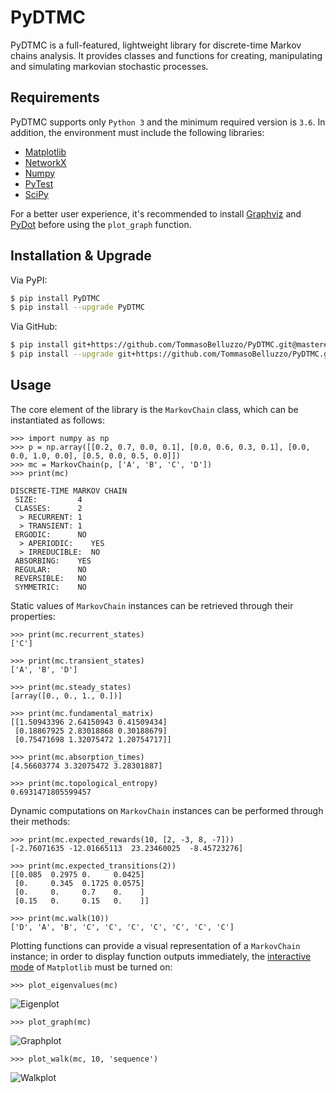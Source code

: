 # PyDTMC

PyDTMC is a full-featured, lightweight library for discrete-time Markov chains analysis. It provides classes and functions for creating, manipulating and simulating markovian stochastic processes.

## Requirements

PyDTMC supports only `Python 3` and the minimum required version is `3.6`. In addition, the environment must include the following libraries:

* [Matplotlib](https://matplotlib.org/)
* [NetworkX](https://networkx.github.io/)
* [Numpy](https://www.numpy.org/)
* [PyTest](https://pytest.org/)
* [SciPy](https://www.scipy.org/)

For a better user experience, it's recommended to install [Graphviz](https://www.graphviz.org/) and [PyDot](https://pypi.org/project/pydot/) before using the `plot_graph` function.

## Installation & Upgrade

Via PyPI:

```sh
$ pip install PyDTMC
$ pip install --upgrade PyDTMC
```

Via GitHub:

```sh
$ pip install git+https://github.com/TommasoBelluzzo/PyDTMC.git@master#egg=PyDTMC
$ pip install --upgrade git+https://github.com/TommasoBelluzzo/PyDTMC.git@master#egg=PyDTMC
```

## Usage

The core element of the library is the `MarkovChain` class, which can be instantiated as follows:

```console
>>> import numpy as np
>>> p = np.array([[0.2, 0.7, 0.0, 0.1], [0.0, 0.6, 0.3, 0.1], [0.0, 0.0, 1.0, 0.0], [0.5, 0.0, 0.5, 0.0]])
>>> mc = MarkovChain(p, ['A', 'B', 'C', 'D'])
>>> print(mc)

DISCRETE-TIME MARKOV CHAIN
 SIZE:         4
 CLASSES:      2
  > RECURRENT: 1
  > TRANSIENT: 1
 ERGODIC:      NO
  > APERIODIC:    YES
  > IRREDUCIBLE:  NO
 ABSORBING:    YES
 REGULAR:      NO
 REVERSIBLE:   NO
 SYMMETRIC:    NO
```

Static values of `MarkovChain` instances can be retrieved through their properties:

```console
>>> print(mc.recurrent_states)
['C']

>>> print(mc.transient_states)
['A', 'B', 'D']

>>> print(mc.steady_states)
[array([0., 0., 1., 0.])]

>>> print(mc.fundamental_matrix)
[[1.50943396 2.64150943 0.41509434]
 [0.18867925 2.83018868 0.30188679]
 [0.75471698 1.32075472 1.20754717]]

>>> print(mc.absorption_times)
[4.56603774 3.32075472 3.28301887]

>>> print(mc.topological_entropy)
0.6931471805599457
```

Dynamic computations on `MarkovChain` instances can be performed through their methods:

```console
>>> print(mc.expected_rewards(10, [2, -3, 8, -7]))
[-2.76071635 -12.01665113  23.23460025  -8.45723276]

>>> print(mc.expected_transitions(2))
[[0.085  0.2975 0.     0.0425]
 [0.     0.345  0.1725 0.0575]
 [0.     0.     0.7    0.    ]
 [0.15   0.     0.15   0.    ]]
 
>>> print(mc.walk(10))
['D', 'A', 'B', 'C', 'C', 'C', 'C', 'C', 'C', 'C']
```

Plotting functions can provide a visual representation of a `MarkovChain` instance; in order to display function outputs immediately, the [interactive mode](https://matplotlib.org/faq/usage_faq.html#what-is-interactive-mode) of `Matplotlib` must be turned on:

```console
>>> plot_eigenvalues(mc)
```

![Eigenplot](https://i.imgur.com/ARWWG7z.png)

```console
>>> plot_graph(mc)
```

![Graphplot](https://i.imgur.com/looxKRO.png)

```console
>>> plot_walk(mc, 10, 'sequence')
```

![Walkplot](https://i.imgur.com/oxjDYr3.png)
